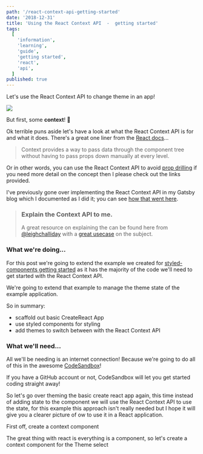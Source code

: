 ```yaml
---
path: '/react-context-api-getting-started'
date: '2018-12-31'
title: 'Using the React Context API  -  getting started'
tags:
  [
    'information',
    'learning',
    'guide',
    'getting started',
    'react',
    'api',
  ]
published: true
---
```


Let's use the React Context API to change theme in an app!

![](https://thepracticaldev.s3.amazonaws.com/i/d9l4fbo70mh5xdfy3fco.gif)

But first, some **context**! 🤣

Ok terrible puns aside let's have a look at what the React Context API
is for and what it does. There's a great one liner from the [React
docs]...

> Context provides a way to pass data through the component tree
> without having to pass props down manually at every level.

Or in other words, you can use the React Context API to avoid [prop
drilling] if you need more detail on the concept then I please check
out the links provided.

I've previously gone over implementing the React Context API in my
Gatsby blog which I documented as I did it; you can see [how that went
here].

> ### Explain the Context API to me.
>
> A great resource on explaining the can be found here from
> [@leighchalliday] with a [great usecase] on the subject.

### What we're doing...

For this post we're going to extend the example we created for
[styled-components getting started] as it has the majority of the code
we'll need to get started with the React Context API.

We're going to extend that example to manage the theme state of the
example application.

So in summary:

- scaffold out basic CreateReact App
- use styled components for styling
- add themes to switch between with the React Context API

### What we'll need...

All we'll be needing is an internet connection! Because we're going to
do all of this in the awesome [CodeSandbox]!

If you have a GitHub account or not, CodeSandbox will let you get
started coding straight away!

So let's go over theming the basic create react app again, this time
instead of adding state to the component we will use the React Context
API to use the state, for this example this approach isn't really
needed but I hope it will give you a clearer picture of ow to use it
in a React application.

First off, create a context component

The great thing with react is everything is a component, so let's
create a context component for the Theme select

<!-- Links -->

[how that went here]:
  https://blog.scottspence.me/react-context-api-with-gatsby
[styled-components getting started]:
  https://blog.scottspence.me/styled-components-getting-started
[example]: https://codesandbox.io/s/7wwr706nz0
[react docs]: https://reactjs.org/docs/context.html
[prop drilling]:
  https://blog.kentcdodds.com/prop-drilling-bb62e02cb691
[@leighchalliday]: https://twitter.com/leighchalliday
[great usecase]: https://www.youtube.com/watch?v=yzQ_XulhQFw
[codesandbox]: https://codesandbox.io
